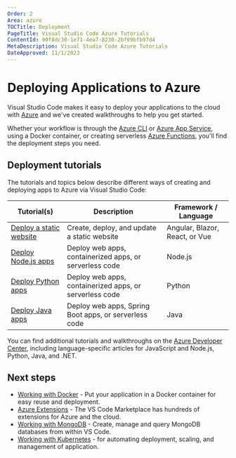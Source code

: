 ```yaml
---
Order: 2
Area: azure
TOCTitle: Deployment
PageTitle: Visual Studio Code Azure Tutorials
ContentId: 90f8dc30-1e71-4ea7-8230-2bf09bfb97d4
MetaDescription: Visual Studio Code Azure Tutorials
DateApproved: 11/1/2023
---
```

# Deploying Applications to Azure

Visual Studio Code makes it easy to deploy your applications to the cloud with [Azure](https://azure.microsoft.com) and we've created walkthroughs to help you get started.

Whether your workflow is through the [Azure CLI](https://learn.microsoft.com/cli/azure) or [Azure App Service](https://azure.microsoft.com/services/app-service), using a Docker container, or creating serverless [Azure Functions](https://azure.microsoft.com/services/functions/), you'll find the deployment steps you need.

## Deployment tutorials

The tutorials and topics below describe different ways of creating and deploying apps to Azure via Visual Studio Code:

Tutorial(s) | Description | Framework / Language
--- | --- | ---
[Deploy a static website](https://learn.microsoft.com/azure/static-web-apps/getting-started) | Create, deploy, and update a static website | Angular, Blazor, React, or Vue
[Deploy Node.js apps](/docs/nodejs/nodejs-deployment.md) | Deploy web apps, containerized apps, or serverless code | Node.js
[Deploy Python apps](/docs/python/python-on-azure.md) | Deploy web apps, containerized apps, or serverless code | Python
[Deploy Java apps](/docs/java/java-on-azure.md) | Deploy web apps, Spring Boot apps, or serverless code | Java

You can find additional tutorials and walkthroughs on the
[Azure Developer Center](https://learn.microsoft.com/azure/developer), including language-specific articles for JavaScript and Node.js, Python, Java, and .NET.

## Next steps

* [Working with Docker](/docs/azure/docker.md) - Put your application in a Docker container for easy reuse and deployment.
* [Azure Extensions](/docs/azure/extensions.md) - The VS Code Marketplace has hundreds of extensions for Azure and the cloud.
* [Working with MongoDB](/docs/azure/mongodb.md) - Create, manage and query MongoDB databases from within VS Code.
* [Working with Kubernetes](/docs/azure/kubernetes.md) - for automating deployment, scaling, and management of application.